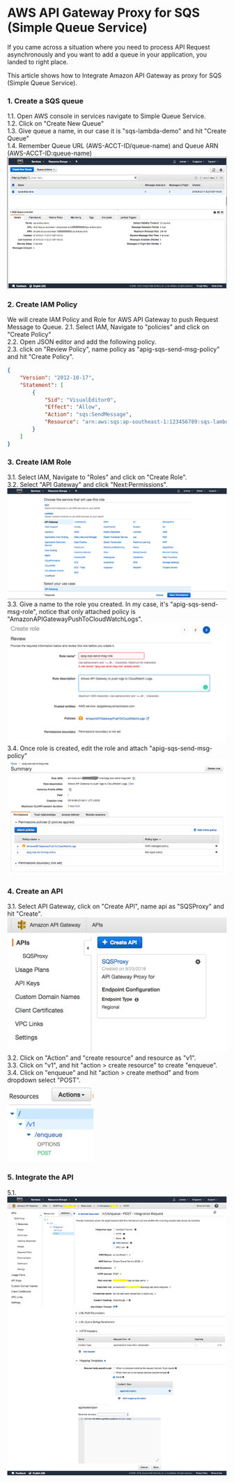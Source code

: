 # AWS API Gateway Proxy for SQS (Simple Queue Service)

If you came across a situation where you need to process API Request asynchronously and you want to add a queue in your application, you landed to right place.

This article shows how to Integrate Amazon API Gateway as proxy for SQS (Simple Queue Service).

### 1. Create a SQS queue ###

1.1. Open AWS console in services navigate to Simple Queue Service. <br />
1.2. Click on "Create New Queue" <br />
1.3. Give queue a name, in our case it is "sqs-lambda-demo" and hit "Create Queue" <br />
1.4. Remember Queue URL (AWS-ACCT-ID/queue-name) and Queue ARN (AWS-ACCT-ID:queue-name)
![alt text](images/sqs_queue.png)

### 2. Create IAM Policy ###

We will create IAM Policy and Role for AWS API Gateway to push Request Message to Queue.
2.1. Select IAM, Navigate to "policies" and click on "Create Policy"  <br />
2.2. Open JSON editor and add the following policy.  <br />
2.3. click on "Review Policy", name policy as "apig-sqs-send-msg-policy" and hit "Create Policy".  <br />

```json
{
    "Version": "2012-10-17",
    "Statement": [
        {
            "Sid": "VisualEditor0",
            "Effect": "Allow",
            "Action": "sqs:SendMessage",
            "Resource": "arn:aws:sqs:ap-southeast-1:123456789:sqs-lambda-demo"
        }
    ]
} 
```

### 3. Create IAM Role ###

3.1. Select IAM, Navigate to "Roles" and click on "Create Role".  <br />
3.2. Select "API Gateway" and click "Next:Permissions".  <br />
![alt text](images/role_apig.png)  <br />
3.3. Give a name to the role you created. In my case, it's "apig-sqs-send-msg-role", notice that only attached policy is "AmazonAPIGatewayPushToCloudWatchLogs".  <br />
![alt text](images/save_role.png)  <br />
3.4. Once role is created, edit the role and attach "apig-sqs-send-msg-policy"  <br />
![alt text](images/attach_policy_to_role.png)  <br />


### 4. Create an API ###

3.1. Select API Gateway, click on "Create API", name api as "SQSProxy" and hit "Create".  <br />
![alt text](images/api_create.png)  <br />
3.2. Click on "Action" and "create resource" and resource as "v1".  <br />
3.3. Click on "v1", and hit "action > create resource" to create "enqueue". <br />
3.4. Click on "enqueue" and hit "action > create method" and from dropdown select "POST". <br />
![alt text](images/resource_structure.png)  <br />

### 5. Integrate the API ###

5.1. 
![alt text](images/api_intg.png)  <br />

